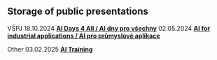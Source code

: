 ## Storage of public presentations

VŠPJ
18.10.2024 **[AI Days 4 All / AI dny pro všechny](Presentations_VSPJ/AI_Days_4_All_VSPJ.pdf)**
02.05.2024 **[AI for industrial applications / AI pro průmyslové aplikace](Presentations_VSPJ/AI_VSPJ.pdf)**

Other
03.02.2025 **[AI Training](AI_training/AI_skoleni_pro_manazery.pdf)**
